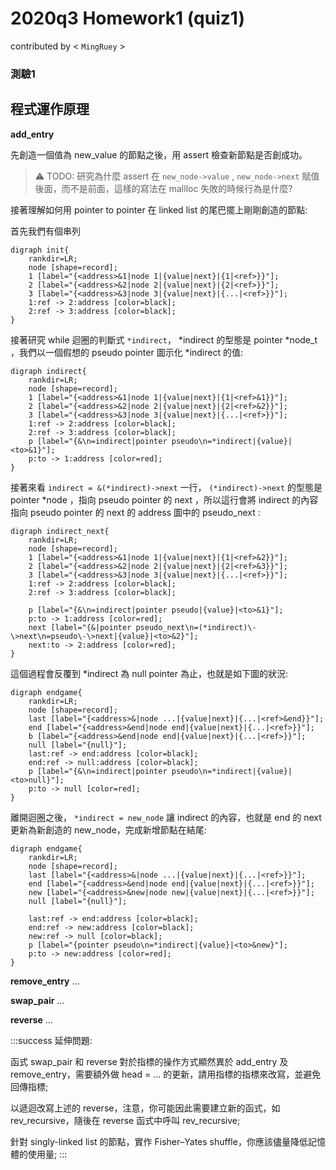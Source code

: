 # 2020q3 Homework1 (quiz1)
contributed by < `MingRuey` >

### **測驗1**

程式運作原理
---

**add_entry**

先創造一個值為 new_value 的節點之後，用 assert 檢查新節點是否創成功。
> :warning: TODO: 研究為什麼 assert 在 ```new_node->value``` , ```new_node->next``` 賦值後面，而不是前面，這樣的寫法在 mallloc 失敗的時候行為是什麼?

接著理解如何用 pointer to pointer 在 linked list 的尾巴擺上剛剛創造的節點:

首先我們有個串列
```graphviz
digraph init{
    rankdir=LR;
    node [shape=record];
    1 [label="{<address>&1|node 1|{value|next}|{1|<ref>}}"];
    2 [label="{<address>&2|node 2|{value|next}|{2|<ref>}}"];
    3 [label="{<address>&3|node 3|{value|next}|{...|<ref>}}"];
    1:ref -> 2:address [color=black];
    2:ref -> 3:address [color=black];
}
```

接著研究 while 迴圈的判斷式 ```*indirect```， *indirect 的型態是 pointer *node_t ，我們以一個假想的 pseudo pointer 圖示化 *indirect 的值:

```graphviz
digraph indirect{
    rankdir=LR;
    node [shape=record];
    1 [label="{<address>&1|node 1|{value|next}|{1|<ref>&1}}"];
    2 [label="{<address>&2|node 2|{value|next}|{2|<ref>&2}}"];
    3 [label="{<address>&3|node 3|{value|next}|{...|<ref>}}"];
    1:ref -> 2:address [color=black];
    2:ref -> 3:address [color=black];
    p [label="{&\n=indirect|pointer pseudo\n=*indirect|{value}|<to>&1}"];
    p:to -> 1:address [color=red];
}
```

接著來看 ```indirect = &(*indirect)->next``` 一行， ```(*indirect)->next``` 的型態是 pointer *node ，指向 pseudo pointer 的 next ，所以這行會將 indirect 的內容指向 pseudo pointer 的 next 的 address 圖中的 pseudo_next :

```graphviz
digraph indirect_next{
    rankdir=LR;
    node [shape=record];
    1 [label="{<address>&1|node 1|{value|next}|{1|<ref>&2}}"];
    2 [label="{<address>&2|node 2|{value|next}|{2|<ref>&3}}"];
    3 [label="{<address>&3|node 3|{value|next}|{...|<ref>}}"];
    1:ref -> 2:address [color=black];
    2:ref -> 3:address [color=black];
    
    p [label="{&\n=indirect|pointer pseudo|{value}|<to>&1}"]; 
    p:to -> 1:address [color=red];
    next [label="{&|pointer pseudo_next\n=(*indirect)\-\>next\n=pseudo\-\>next|{value}|<to>&2}"];
    next:to -> 2:address [color=red];
}
```

這個過程會反覆到 *indirect 為 null pointer 為止，也就是如下圖的狀況:

```graphviz
digraph endgame{
    rankdir=LR;
    node [shape=record];
    last [label="{<address>&|node ...|{value|next}|{...|<ref>&end}}"];
    end [label="{<address>&end|node end|{value|next}|{...|<ref>}}"];
    b [label="{<address>&end|node end|{value|next}|{...|<ref>}}"];
    null [label="{null}"];
    last:ref -> end:address [color=black];
    end:ref -> null:address [color=black];
    p [label="{&\n=indirect|pointer pseudo\n=*indirect|{value}|<to>null}"];
    p:to -> null [color=red];
}
```

離開迴圈之後， ```*indirect = new_node``` 讓 indirect 的內容，也就是 end 的 next 更新為新創造的 new_node，完成新增節點在結尾:

```graphviz
digraph endgame{
    rankdir=LR;
    node [shape=record];
    last [label="{<address>&|node ...|{value|next}|{...|<ref>}}"];
    end [label="{<address>&end|node end|{value|next}|{...|<ref>}}"];
    new [label="{<address>&new|node new|{value|next}|{...|<ref>}}"];
    null [label="{null}"];
    
    last:ref -> end:address [color=black];
    end:ref -> new:address [color=black];
    new:ref -> null [color=black];
    p [label="{pointer pseudo\n=*indirect|{value}|<to>&new}"];
    p:to -> new:address [color=red];
}
```


**remove_entry**
...

**swap_pair**
...

**reverse**
...

:::success
延伸問題:

函式 swap_pair 和 reverse 對於指標的操作方式顯然異於 add_entry 及 remove_entry，需要額外做 head = ... 的更新，請用指標的指標來改寫，並避免回傳指標;

以遞迴改寫上述的 reverse，注意，你可能因此需要建立新的函式，如 rev_recursive，隨後在 reverse 函式中呼叫 rev_recursive;

針對 singly-linked list 的節點，實作 Fisher–Yates shuffle，你應該儘量降低記憶體的使用量;
:::